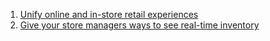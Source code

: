 
1. [Unify online and in-store retail experiences](01_unify_online_and_in-store_retail_exprerience.md)
2. [Give your store managers ways to see real-time inventory](02_real_time_inventory.md)